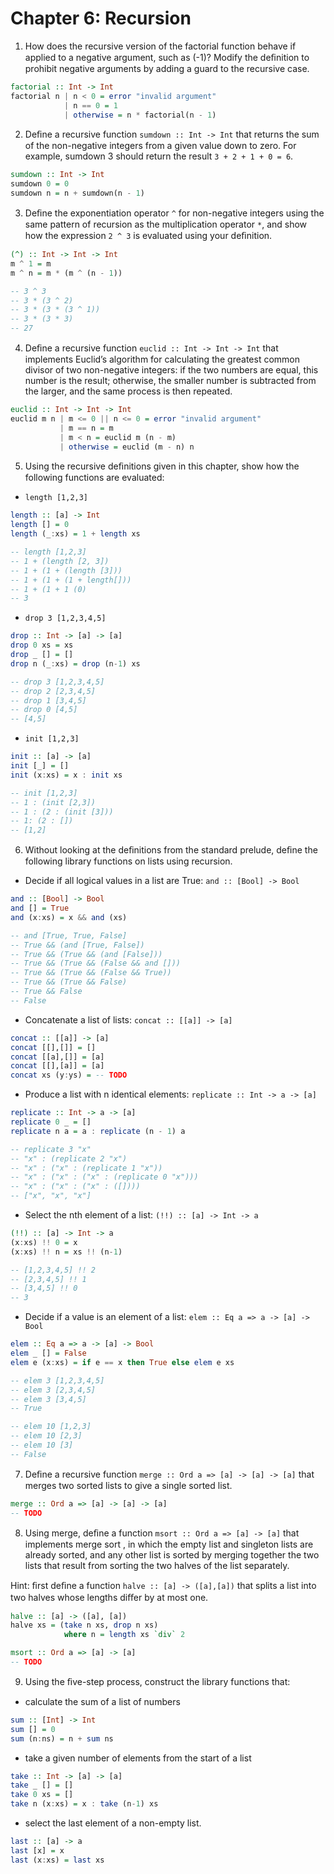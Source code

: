 # Chapter 6: Recursion

1. How does the recursive version of the factorial function behave if applied to a negative argument, such as (-1)? Modify the deﬁnition to prohibit negative arguments by adding a guard to the recursive case.

```haskell
factorial :: Int -> Int
factorial n | n < 0 = error "invalid argument"
            | n == 0 = 1
            | otherwise = n * factorial(n - 1)

```

2. Deﬁne a recursive function `sumdown :: Int -> Int` that returns the sum of the non-negative integers from a given value down to zero. For example, sumdown 3 should return the result `3 + 2 + 1 + 0 = 6`.

```haskell
sumdown :: Int -> Int
sumdown 0 = 0
sumdown n = n + sumdown(n - 1)
```

3. Deﬁne the exponentiation operator `^` for non-negative integers using the same pattern of recursion as the multiplication operator `*`, and show how the expression `2 ^ 3` is evaluated using your deﬁnition.

```haskell
(^) :: Int -> Int -> Int
m ^ 1 = m
m ^ n = m * (m ^ (n - 1))

-- 3 ^ 3
-- 3 * (3 ^ 2)
-- 3 * (3 * (3 ^ 1))
-- 3 * (3 * 3)
-- 27
```

4. Deﬁne a recursive function `euclid :: Int -> Int -> Int` that implements Euclid’s algorithm for calculating the greatest common divisor of two non-negative integers: if the two numbers are equal, this number is the result; otherwise, the smaller number is subtracted from the larger, and the same process is then repeated.

```haskell
euclid :: Int -> Int -> Int
euclid m n | m <= 0 || n <= 0 = error "invalid argument"
           | m == n = m
           | m < n = euclid m (n - m)
           | otherwise = euclid (m - n) n
```

5. Using the recursive deﬁnitions given in this chapter, show how the following functions are evaluated:

- `length [1,2,3]`

```haskell
length :: [a] -> Int
length [] = 0
length (_:xs) = 1 + length xs

-- length [1,2,3]
-- 1 + (length [2, 3])
-- 1 + (1 + (length [3]))
-- 1 + (1 + (1 + length[]))
-- 1 + (1 + 1 (0)
-- 3
```

- `drop 3 [1,2,3,4,5]`

```haskell
drop :: Int -> [a] -> [a]
drop 0 xs = xs
drop _ [] = []
drop n (_:xs) = drop (n-1) xs

-- drop 3 [1,2,3,4,5]
-- drop 2 [2,3,4,5]
-- drop 1 [3,4,5]
-- drop 0 [4,5]
-- [4,5]
```

- `init [1,2,3]`

```haskell
init :: [a] -> [a]
init [_] = []
init (x:xs) = x : init xs

-- init [1,2,3]
-- 1 : (init [2,3])
-- 1 : (2 : (init [3]))
-- 1: (2 : [])
-- [1,2]
```

6. Without looking at the deﬁnitions from the standard prelude, deﬁne the following library functions on lists using recursion.

- Decide if all logical values in a list are True: `and :: [Bool] -> Bool`

```haskell
and :: [Bool] -> Bool
and [] = True
and (x:xs) = x && and (xs)

-- and [True, True, False]
-- True && (and [True, False])
-- True && (True && (and [False]))
-- True && (True && (False && and []))
-- True && (True && (False && True))
-- True && (True && False)
-- True && False
-- False
```

- Concatenate a list of lists: `concat :: [[a]] -> [a]`

```haskell
concat :: [[a]] -> [a]
concat [[],[]] = []
concat [[a],[]] = [a]
concat [[],[a]] = [a]
concat xs (y:ys) = -- TODO
```

- Produce a list with n identical elements: `replicate :: Int -> a -> [a]`

```haskell
replicate :: Int -> a -> [a]
replicate 0 _ = []
replicate n a = a : replicate (n - 1) a

-- replicate 3 "x"
-- "x" : (replicate 2 "x")
-- "x" : ("x" : (replicate 1 "x"))
-- "x" : ("x" : ("x" : (replicate 0 "x")))
-- "x" : ("x" : ("x" : ([])))
-- ["x", "x", "x"]
```

- Select the nth element of a list: `(!!) :: [a] -> Int -> a`

```haskell
(!!) :: [a] -> Int -> a
(x:xs) !! 0 = x
(x:xs) !! n = xs !! (n-1)

-- [1,2,3,4,5] !! 2
-- [2,3,4,5] !! 1
-- [3,4,5] !! 0
-- 3
```

- Decide if a value is an element of a list: `elem :: Eq a => a -> [a] -> Bool`

```haskell
elem :: Eq a => a -> [a] -> Bool
elem _ [] = False
elem e (x:xs) = if e == x then True else elem e xs

-- elem 3 [1,2,3,4,5]
-- elem 3 [2,3,4,5]
-- elem 3 [3,4,5]
-- True

-- elem 10 [1,2,3]
-- elem 10 [2,3]
-- elem 10 [3]
-- False
```

7. Deﬁne a recursive function `merge :: Ord a => [a] -> [a] -> [a]` that merges two sorted lists to give a single sorted list.

```haskell
merge :: Ord a => [a] -> [a] -> [a]
-- TODO
```

8. Using merge, deﬁne a function `msort :: Ord a => [a] -> [a]` that implements merge sort , in which the empty list and singleton lists are already sorted, and any other list is sorted by merging together the two lists that result from sorting the two halves of the list separately.

Hint: ﬁrst deﬁne a function `halve :: [a] -> ([a],[a])` that splits a list into two halves whose lengths diﬀer by at most one.

```haskell
halve :: [a] -> ([a], [a])
halve xs = (take n xs, drop n xs)
            where n = length xs `div` 2

msort :: Ord a => [a] -> [a]
-- TODO
```

9. Using the ﬁve-step process, construct the library functions that:

- calculate the sum of a list of numbers

```haskell
sum :: [Int] -> Int
sum [] = 0
sum (n:ns) = n + sum ns
```

- take a given number of elements from the start of a list

```haskell
take :: Int -> [a] -> [a]
take _ [] = []
take 0 xs = []
take n (x:xs) = x : take (n-1) xs
```

- select the last element of a non-empty list.

```haskell
last :: [a] -> a
last [x] = x
last (x:xs) = last xs
```

